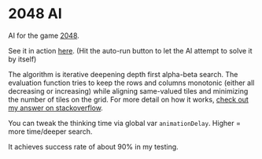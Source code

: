 # 2048 AI

AI for the game [2048](https://github.com/gabrielecirulli/2048).

See it in action [here](http://ovolve.github.io/2048-AI/). (Hit the auto-run button to let the AI attempt to solve it by itself)

The algorithm is iterative deepening depth first alpha-beta search. The evaluation function tries to keep the rows and columns monotonic (either all decreasing or increasing) while aligning same-valued tiles and minimizing the number of tiles on the grid. For more detail on how it works, [check out my answer on stackoverflow](http://stackoverflow.com/a/22389702/1056032).

You can tweak the thinking time via global var `animationDelay`. Higher = more time/deeper search.

It achieves success rate of about 90% in my testing.
